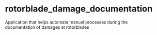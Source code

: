 # rotorblade_damage_documentation
Application that helps automate manuel processes during the documentation of damages at rotorblades
